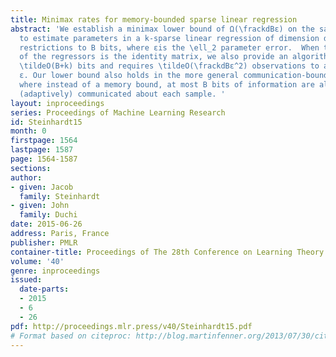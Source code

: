 ```yaml
---
title: Minimax rates for memory-bounded sparse linear regression
abstract: 'We establish a minimax lower bound of Ω(\frackdBε) on the sample size needed
  to estimate parameters in a k-sparse linear regression of dimension d under memory
  restrictions to B bits, where εis the \ell_2 parameter error.  When the covariance
  of the regressors is the identity matrix, we also provide an algorithm that uses
  \tildeO(B+k) bits and requires \tildeO(\frackdBε^2) observations to achieve error
  ε. Our lower bound also holds in the more general communication-bounded setting,
  where instead of a memory bound, at most B bits of information are allowed to be
  (adaptively) communicated about each sample. '
layout: inproceedings
series: Proceedings of Machine Learning Research
id: Steinhardt15
month: 0
firstpage: 1564
lastpage: 1587
page: 1564-1587
sections: 
author:
- given: Jacob
  family: Steinhardt
- given: John
  family: Duchi
date: 2015-06-26
address: Paris, France
publisher: PMLR
container-title: Proceedings of The 28th Conference on Learning Theory
volume: '40'
genre: inproceedings
issued:
  date-parts:
  - 2015
  - 6
  - 26
pdf: http://proceedings.mlr.press/v40/Steinhardt15.pdf
# Format based on citeproc: http://blog.martinfenner.org/2013/07/30/citeproc-yaml-for-bibliographies/
---
```

